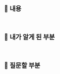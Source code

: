 ## 📌 내용

<!-- 하고 싶은 말 자유롭게 -->

<br />

## 📌 내가 알게 된 부분

<!-- 새롭게 알게 된 부분을 적쟈 (기록하면서 개발하기!) -->

<br />

## 📌 질문할 부분

<!-- 작은 거라도 좋습니다  -->
